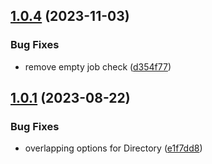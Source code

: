 ## [1.0.4](https://github.com/Mirasaki/remote-file-access-api/compare/v1.0.3...v1.0.4) (2023-11-03)


### Bug Fixes

* remove empty job check ([d354f77](https://github.com/Mirasaki/remote-file-access-api/commit/d354f77d86980f8b566260d07f347686998ac437))

## [1.0.1](https://github.com/Mirasaki/remote-file-access-api/compare/v1.0.0...v1.0.1) (2023-08-22)


### Bug Fixes

* overlapping options for Directory ([e1f7dd8](https://github.com/Mirasaki/remote-file-access-api/commit/e1f7dd8014ec1f656707f081465da2d0b154166c))
